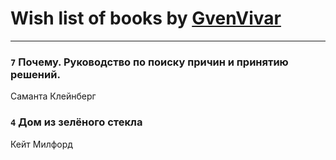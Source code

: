 # Wish list of books by [GvenVivar ](https://www.facebook.com/app_scoped_user_id/158266434925901/)
---

### `7` Почему. Руководство по поиску причин и принятию решений.
Саманта Клейнберг

### `4` Дом из зелёного стекла
Кейт Милфорд

